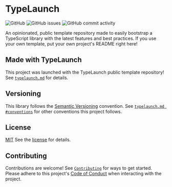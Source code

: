 # TypeLaunch

![GitHub](https://img.shields.io/github/license/ben-laird/typelaunch) ![GitHub issues](https://img.shields.io/github/issues-raw/ben-laird/typelaunch) ![GitHub commit activity](https://img.shields.io/github/commit-activity/m/ben-laird/typelaunch)

An opinionated, public template repository made to easily bootstrap a TypeScript library with the latest features and best practices. If you use your own template, put your own project's README right here!

## Made with TypeLaunch

This project was launched with the TypeLaunch public template repository! See [`typelaunch.md`](typelaunch/typelaunch.md) for details.

## Versioning

This library follows the [Semantic Versioning](https://semver.org) convention. See [`typelaunch.md #conventions`](typelaunch/typelaunch.md#conventions) for other conventions this project follows.

## License

[MIT](https://choosealicense.com/licenses/mit/)
See the [license](.github/LICENSE) for details.

## Contributing

Contributions are welcome! See [`Contributing`](.github/CONTRIBUTING.md) for ways to get started. Please adhere to this project's [Code of Conduct](.github/CODE_OF_CONDUCT.md) when interacting with the project.

